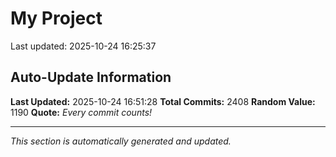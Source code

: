# My Project


Last updated: 2025-10-24 16:25:37















































































































































































































































































































































































































































































































































































































































































































































































































































































































































































































































































































































































































































































































































































































































































































































































































































































































































































































































































































































































































































































































































































































































































































































































































































































































































































































































































































































































































































































































## Auto-Update Information

**Last Updated:** 2025-10-24 16:51:28
**Total Commits:** 2408
**Random Value:** 1190
**Quote:** _Every commit counts!_

---
_This section is automatically generated and updated._